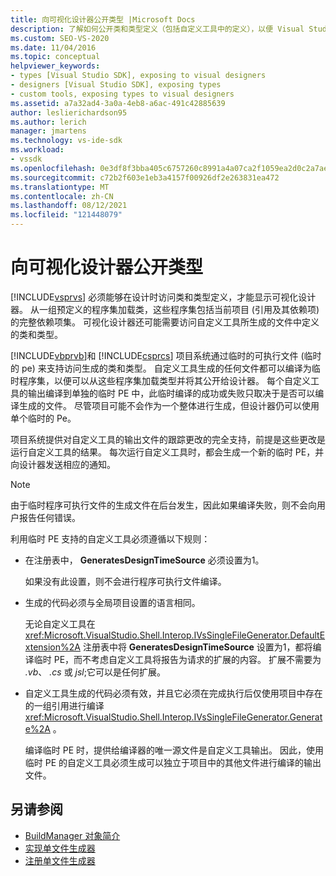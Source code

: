 ```yaml
---
title: 向可视化设计器公开类型 |Microsoft Docs
description: 了解如何公开类和类型定义（包括自定义工具中的定义），以便 Visual Studio 可以使其可供可视化设计器使用。
ms.custom: SEO-VS-2020
ms.date: 11/04/2016
ms.topic: conceptual
helpviewer_keywords:
- types [Visual Studio SDK], exposing to visual designers
- designers [Visual Studio SDK], exposing types
- custom tools, exposing types to visual designers
ms.assetid: a7a32ad4-3a0a-4eb8-a6ac-491c42885639
author: leslierichardson95
ms.author: lerich
manager: jmartens
ms.technology: vs-ide-sdk
ms.workload:
- vssdk
ms.openlocfilehash: 0e3df8f3bba405c6757260c8991a4a07ca2f1059ea2d0c2a7ae297550b065b19
ms.sourcegitcommit: c72b2f603e1eb3a4157f00926df2e263831ea472
ms.translationtype: MT
ms.contentlocale: zh-CN
ms.lasthandoff: 08/12/2021
ms.locfileid: "121448079"
---
```

# <a name="expose-types-to-visual-designers"></a>向可视化设计器公开类型
[!INCLUDE[vsprvs](../../code-quality/includes/vsprvs_md.md)] 必须能够在设计时访问类和类型定义，才能显示可视化设计器。 从一组预定义的程序集加载类，这些程序集包括当前项目 (引用及其依赖项) 的完整依赖项集。 可视化设计器还可能需要访问自定义工具所生成的文件中定义的类和类型。

 [!INCLUDE[vbprvb](../../code-quality/includes/vbprvb_md.md)]和 [!INCLUDE[csprcs](../../data-tools/includes/csprcs_md.md)] 项目系统通过临时的可执行文件 (临时的 pe) 来支持访问生成的类和类型。 自定义工具生成的任何文件都可以编译为临时程序集，以便可以从这些程序集加载类型并将其公开给设计器。 每个自定义工具的输出编译到单独的临时 PE 中，此临时编译的成功或失败只取决于是否可以编译生成的文件。 尽管项目可能不会作为一个整体进行生成，但设计器仍可以使用单个临时的 Pe。

 项目系统提供对自定义工具的输出文件的跟踪更改的完全支持，前提是这些更改是运行自定义工具的结果。 每次运行自定义工具时，都会生成一个新的临时 PE，并向设计器发送相应的通知。

> [!NOTE]
> 由于临时程序可执行文件的生成文件在后台发生，因此如果编译失败，则不会向用户报告任何错误。

 利用临时 PE 支持的自定义工具必须遵循以下规则：

- 在注册表中， **GeneratesDesignTimeSource** 必须设置为1。

     如果没有此设置，则不会进行程序可执行文件编译。

- 生成的代码必须与全局项目设置的语言相同。

     无论自定义工具在 <xref:Microsoft.VisualStudio.Shell.Interop.IVsSingleFileGenerator.DefaultExtension%2A> 注册表中将 **GeneratesDesignTimeSource** 设置为1，都将编译临时 PE，而不考虑自定义工具将报告为请求的扩展的内容。 扩展不需要为 *.vb*、 *.cs* 或 *jsl*;它可以是任何扩展。

- 自定义工具生成的代码必须有效，并且它必须在完成执行后仅使用项目中存在的一组引用进行编译 <xref:Microsoft.VisualStudio.Shell.Interop.IVsSingleFileGenerator.Generate%2A> 。

     编译临时 PE 时，提供给编译器的唯一源文件是自定义工具输出。 因此，使用临时 PE 的自定义工具必须生成可以独立于项目中的其他文件进行编译的输出文件。

## <a name="see-also"></a>另请参阅
- [BuildManager 对象简介](/previous-versions/8f9kffa8(v=vs.140))
- [实现单文件生成器](../../extensibility/internals/implementing-single-file-generators.md)
- [注册单文件生成器](../../extensibility/internals/registering-single-file-generators.md)